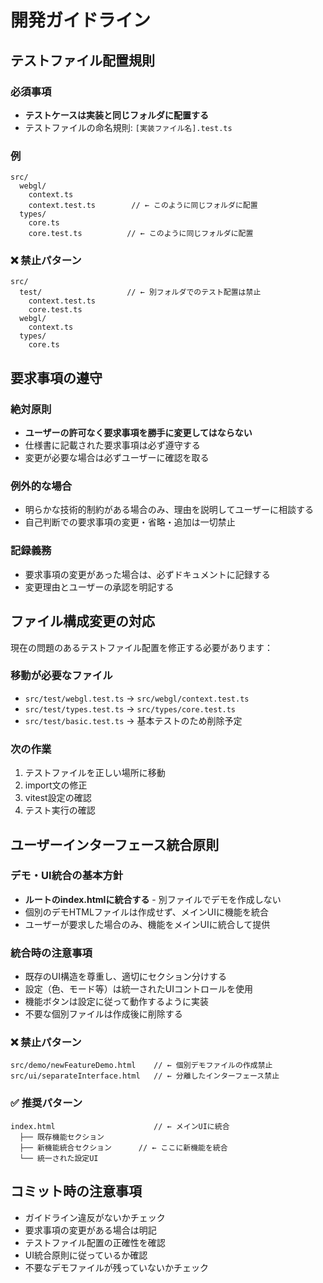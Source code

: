 # 開発ガイドライン

## テストファイル配置規則

### 必須事項
- **テストケースは実装と同じフォルダに配置する**
- テストファイルの命名規則: `[実装ファイル名].test.ts`

### 例
```
src/
  webgl/
    context.ts
    context.test.ts        // ← このように同じフォルダに配置
  types/
    core.ts
    core.test.ts          // ← このように同じフォルダに配置
```

### ❌ 禁止パターン
```
src/
  test/                   // ← 別フォルダでのテスト配置は禁止
    context.test.ts
    core.test.ts
  webgl/
    context.ts
  types/
    core.ts
```

## 要求事項の遵守

### 絶対原則
- **ユーザーの許可なく要求事項を勝手に変更してはならない**
- 仕様書に記載された要求事項は必ず遵守する
- 変更が必要な場合は必ずユーザーに確認を取る

### 例外的な場合
- 明らかな技術的制約がある場合のみ、理由を説明してユーザーに相談する
- 自己判断での要求事項の変更・省略・追加は一切禁止

### 記録義務
- 要求事項の変更があった場合は、必ずドキュメントに記録する
- 変更理由とユーザーの承認を明記する

## ファイル構成変更の対応

現在の問題のあるテストファイル配置を修正する必要があります：

### 移動が必要なファイル
- `src/test/webgl.test.ts` → `src/webgl/context.test.ts`
- `src/test/types.test.ts` → `src/types/core.test.ts`
- `src/test/basic.test.ts` → 基本テストのため削除予定

### 次の作業
1. テストファイルを正しい場所に移動
2. import文の修正
3. vitest設定の確認
4. テスト実行の確認

## ユーザーインターフェース統合原則

### デモ・UI統合の基本方針
- **ルートのindex.htmlに統合する** - 別ファイルでデモを作成しない
- 個別のデモHTMLファイルは作成せず、メインUIに機能を統合
- ユーザーが要求した場合のみ、機能をメインUIに統合して提供

### 統合時の注意事項
- 既存のUI構造を尊重し、適切にセクション分けする
- 設定（色、モード等）は統一されたUIコントロールを使用
- 機能ボタンは設定に従って動作するように実装
- 不要な個別ファイルは作成後に削除する

### ❌ 禁止パターン
```
src/demo/newFeatureDemo.html    // ← 個別デモファイルの作成禁止
src/ui/separateInterface.html   // ← 分離したインターフェース禁止
```

### ✅ 推奨パターン  
```
index.html                      // ← メインUIに統合
  ├── 既存機能セクション
  ├── 新機能統合セクション      // ← ここに新機能を統合
  └── 統一された設定UI
```

## コミット時の注意事項
- ガイドライン違反がないかチェック
- 要求事項の変更がある場合は明記
- テストファイル配置の正確性を確認
- UI統合原則に従っているか確認
- 不要なデモファイルが残っていないかチェック
